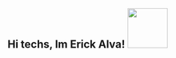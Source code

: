 <h2>Hi techs, Im Erick Alva! <img src="https://www.google.com/url?sa=i&url=https%3A%2F%2Fwww.newgrounds.com%2Fart%2Fview%2Fekiyalko%2Fpequeno-gif-del-dogo&psig=AOvVaw0Jxg12sPruEBVrJIPYP-zx&ust=1684385025194000&source=images&cd=vfe&ved=0CBEQjRxqFwoTCICRlKzF-_4CFQAAAAAdAAAAABAE" width=80></h2>

<!--
**erickAlva21/erickAlva21** is a ✨ _special_ ✨ repository because its `README.md` (this file) appears on your GitHub profile.

Here are some ideas to get you started:

- 🔭 I’m currently working on ...
- 🌱 I’m currently learning ...
- 👯 I’m looking to collaborate on ...
- 🤔 I’m looking for help with ...
- 💬 Ask me about ...
- 📫 How to reach me: ...
- 😄 Pronouns: ...
- ⚡ Fun fact: ...
-->
